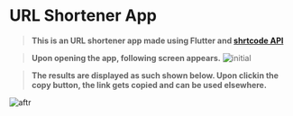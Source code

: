 # URL Shortener App

>**This is an URL shortener app made using Flutter and [shrtcode API](https://app.shrtco.de/docs)**

>**Upon opening the app, following screen appears.**
![initial](https://user-images.githubusercontent.com/48630662/97813383-d72e7c80-1cad-11eb-9772-b96fa7b55c9e.jpg)




>**The results are displayed as such shown below. Upon clickin the copy button, the link gets copied and can be used elsewhere.**

![aftr](https://user-images.githubusercontent.com/48630662/97813340-7dc64d80-1cad-11eb-89f2-e11489107f0e.jpg)

